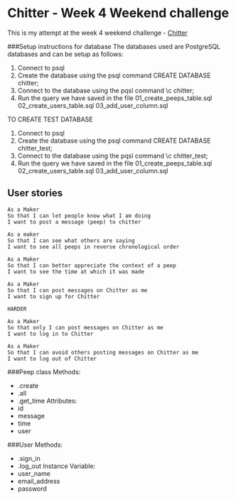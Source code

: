 # Chitter - Week 4 Weekend challenge

This is my attempt at the week 4 weekend challenge - [Chitter](https://github.com/makersacademy/chitter-challenge)

###Setup instructions for database
The databases used are PostgreSQL databases and can be setup as follows:

1. Connect to psql
2. Create the database using the psql command CREATE DATABASE chitter;
3. Connect to the database using the pqsl command \c chitter;
4. Run the query we have saved in the file 01_create_peeps_table.sql
02_create_users_table.sql
03_add_user_column.sql

TO CREATE TEST DATABASE

1. Connect to psql
2. Create the database using the psql command CREATE DATABASE chitter_test;
3. Connect to the database using the pqsl command \c chitter_test;
4. Run the query we have saved in the file 01_create_peeps_table.sql
02_create_users_table.sql
03_add_user_column.sql

## User stories
```
As a Maker
So that I can let people know what I am doing  
I want to post a message (peep) to chitter

As a maker
So that I can see what others are saying  
I want to see all peeps in reverse chronological order

As a Maker
So that I can better appreciate the context of a peep
I want to see the time at which it was made

As a Maker
So that I can post messages on Chitter as me
I want to sign up for Chitter

HARDER

As a Maker
So that only I can post messages on Chitter as me
I want to log in to Chitter

As a Maker
So that I can avoid others posting messages on Chitter as me
I want to log out of Chitter

```

###Peep class
Methods:
* .create
* .all
* .get_time
Attributes:
* id
* message
* time
* user

###User
Methods:
* .sign_in
* .log_out
Instance Variable:
* user_name
* email_address
* password
